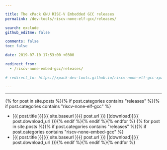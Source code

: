 ```yaml
---

title: The xPack GNU RISC-V Embedded GCC releases
permalink: /dev-tools/riscv-none-elf-gcc/releases/

search: exclude
github_editme: false

comments: false
toc: false

date: 2019-07-10 17:53:00 +0300

redirect_from:
  - /riscv-none-embed-gcc/releases/

# redirect_to: https://xpack-dev-tools.github.io/riscv-none-elf-gcc-xpack/docs/releases/

---
```


___
{% for post in site.posts %}{% if post.categories contains "releases" %}{% if post.categories contains "riscv-none-elf-gcc" %}
* [{{ post.title }}]({{ site.baseurl }}{{ post.url }}) [(download)]({{ post.download_url }}){% endif %}{% endif %}{% endfor %}
{% for post in site.posts %}{% if post.categories contains "releases" %}{% if post.categories contains "riscv-none-embed-gcc" %}
* [{{ post.title }}]({{ site.baseurl }}{{ post.url }}) [(download)]({{ post.download_url }}){% endif %}{% endif %}{% endfor %}
